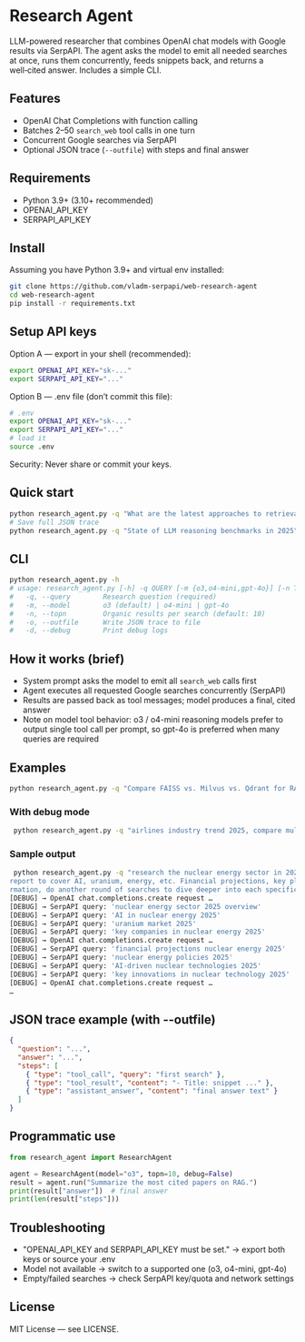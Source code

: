 # Research Agent

LLM-powered researcher that combines OpenAI chat models with Google results via SerpAPI. The agent asks the model to emit all needed searches at once, runs them concurrently, feeds snippets back, and returns a well‑cited answer. Includes a simple CLI.

## Features
- OpenAI Chat Completions with function calling
- Batches 2–50 `search_web` tool calls in one turn
- Concurrent Google searches via SerpAPI
- Optional JSON trace (`--outfile`) with steps and final answer

## Requirements
- Python 3.9+ (3.10+ recommended)
- OPENAI_API_KEY
- SERPAPI_API_KEY

## Install

Assuming you have Python 3.9+ and virtual env installed:

```bash
git clone https://github.com/vladm-serpapi/web-research-agent
cd web-research-agent
pip install -r requirements.txt
```

## Setup API keys
Option A — export in your shell (recommended):
```bash
export OPENAI_API_KEY="sk-..."
export SERPAPI_API_KEY="..."
```
Option B — .env file (don’t commit this file):
```bash
# .env
export OPENAI_API_KEY="sk-..."
export SERPAPI_API_KEY="..."
# load it
source .env
```
Security: Never share or commit your keys.

## Quick start
```bash
python research_agent.py -q "What are the latest approaches to retrieval‑augmented generation in 2025?"
# Save full JSON trace
python research_agent.py -q "State of LLM reasoning benchmarks in 2025" --outfile trace.json
```

## CLI
```bash
python research_agent.py -h
# usage: research_agent.py [-h] -q QUERY [-m {o3,o4-mini,gpt-4o}] [-n TOPN] [-o OUTFILE] [-d]
#   -q, --query        Research question (required)
#   -m, --model        o3 (default) | o4-mini | gpt-4o
#   -n, --topn         Organic results per search (default: 10)
#   -o, --outfile      Write JSON trace to file
#   -d, --debug        Print debug logs
```

## How it works (brief)
- System prompt asks the model to emit all `search_web` calls first
- Agent executes all requested Google searches concurrently (SerpAPI)
- Results are passed back as tool messages; model produces a final, cited answer
- Note on model tool behavior: o3 / o4-mini reasoning models prefer to output single tool call per prompt, so gpt-4o is preferred when many queries are required

## Examples
```bash
python research_agent.py -q "Compare FAISS vs. Milvus vs. Qdrant for RAG (2025)" -m o3 -n 8 -o rag_db_trace.json
```

### With debug mode
```bash
 python research_agent.py -q "airlines industry trend 2025, compare multiple trends by impact and research each deeper to provide a comphrehensive picture" --outfile trace.json --debug --model gpt-4o
```

### Sample output

```bash
 python research_agent.py -q "research the nuclear energy sector in 2025 and build a comprehensive thesis / report on it. I want this 
report to cover AI, uranium, energy, etc. Financial projections, key players, companies, etc. Do the research in iterative fashion, after each round of searches and getting new info
rmation, do another round of searches to dive deeper into each specific topic. Don't stop on surface findings. Think and analyze what data are you missing, and proceed to research it deeper." --outfile trace.json --debug --model gpt-4o
[DEBUG] → OpenAI chat.completions.create request …
[DEBUG] → SerpAPI query: 'nuclear energy sector 2025 overview'
[DEBUG] → SerpAPI query: 'AI in nuclear energy 2025'
[DEBUG] → SerpAPI query: 'uranium market 2025'
[DEBUG] → SerpAPI query: 'key companies in nuclear energy 2025'
[DEBUG] → OpenAI chat.completions.create request …
[DEBUG] → SerpAPI query: 'financial projections nuclear energy 2025'
[DEBUG] → SerpAPI query: 'nuclear energy policies 2025'
[DEBUG] → SerpAPI query: 'AI-driven nuclear technologies 2025'
[DEBUG] → SerpAPI query: 'key innovations in nuclear technology 2025'
[DEBUG] → OpenAI chat.completions.create request …
…
```

## JSON trace example (with --outfile)
```json
{
  "question": "...",
  "answer": "...",
  "steps": [
    { "type": "tool_call", "query": "first search" },
    { "type": "tool_result", "content": "- Title: snippet ..." },
    { "type": "assistant_answer", "content": "final answer text" }
  ]
}
```

## Programmatic use
```python
from research_agent import ResearchAgent

agent = ResearchAgent(model="o3", topn=10, debug=False)
result = agent.run("Summarize the most cited papers on RAG.")
print(result["answer"])  # final answer
print(len(result["steps"]))
```

## Troubleshooting
- "OPENAI_API_KEY and SERPAPI_API_KEY must be set." → export both keys or source your .env
- Model not available → switch to a supported one (o3, o4-mini, gpt-4o)
- Empty/failed searches → check SerpAPI key/quota and network settings

## License
MIT License — see LICENSE.